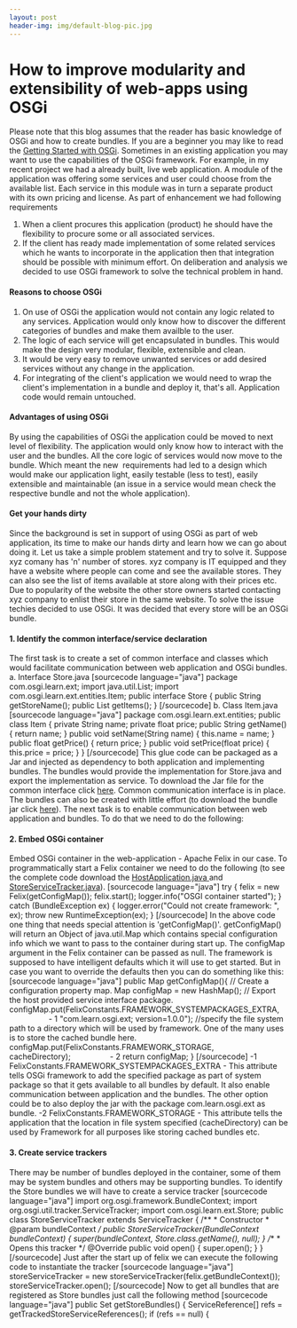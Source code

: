 ```yaml
---
layout: post
header-img: img/default-blog-pic.jpg
---
```


# How to improve modularity and extensibility of web-apps using OSGi

Please note that this blog assumes that the reader has basic knowledge of OSGi and how to create bundles. If you are a beginner you may like to read the [Getting Started with OSGi](http://www.osgi.org/About/HowOSGi). Sometimes in an existing application you may want to use the capabilities of the OSGi framework. For example, in my recent project we had a already built, live web application. A module of the application was offering some services and user could choose from the available list. Each service in this module was in turn a separate product with its own pricing and license. As part of enhancement we had following requirements 

  1. When a client procures this application (product) he should have the flexibility to procure some or all associated services.
  2. If the client has ready made implementation of some related services which he wants to incorporate in the application then that integration should be possible with minimum effort.
On deliberation and analysis we decided to use OSGi framework to solve the technical problem in hand. 

#### Reasons to choose OSGi

  1. On use of OSGi the application would not contain any logic related to any services. Application would only know how to discover the different categories of bundles and make them availble to the user.
  2. The logic of each service will get encapsulated in bundles. This would make the design very modular, flexible, extensible and clean.
  3. It would be very easy to remove unwanted services or add desired services without any change in the application.
  4. For integrating of the client's application we would need to wrap the client's implementation in a bundle and deploy it, that's all. Application code would remain untouched.

#### Advantages of using OSGi

By using the capabilities of OSGi the application could be moved to next level of flexibility. The application would only know how to interact with the user and the bundles. All the core logic of services would now move to the bundle. Which meant the new  requirements had led to a design which would make our application light, easily testable (less to test), easily extensible and maintainable (an issue in a service would mean check the respective bundle and not the whole application). 

#### Get your hands dirty

Since the background is set in support of using OSGi as part of web application, its time to make our hands dirty and learn how we can go about doing it. Let us take a simple problem statement and try to solve it. Suppose xyz comany has 'n' number of stores. xyz company is IT equipped and they have a website where people can come and see the available stores. They can also see the list of items available at store along with their prices etc. Due to popularity of the website the other store owners started contacting xyz company to enlist their store in the same website. To solve the issue techies decided to use OSGi. It was decided that every store will be an OSGi bundle. 

#### 1\. Identify the common interface/service declaration

The first task is to create a set of common interface and classes which would facilitate communication between web application and OSGi bundles. a. Interface Store.java [sourcecode language="java"] package com.osgi.learn.ext; import java.util.List; import com.osgi.learn.ext.entities.Item; public interface Store { public String getStoreName(); public List<Item> getItems(); } [/sourcecode] b. Class Item.java [sourcecode language="java"] package com.osgi.learn.ext.entities; public class Item { private String name; private float price; public String getName() { return name; } public void setName(String name) { this.name = name; } public float getPrice() { return price; } public void setPrice(float price) { this.price = price; } } [/sourcecode] This glue code can be packaged as a Jar and injected as dependency to both application and implementing bundles. The bundles would provide the implementation for Store.java and export the implementation as service. To download the Jar file for the common interface click [here](http://www.esnips.com/nsdoc/0471819e-9182-4f72-a835-4932936f2ea3/?action=forceDL). Common communication interface is in place. The bundles can also be created with little effort (to download the bundle jar click [here](http://www.esnips.com/nsdoc/c124b58c-c12d-4ace-a8cf-37a57197d1fe/?action=forceDL)). The next task is to enable communication between web application and bundles. To do that we need to do the following: 

#### 2\. Embed OSGi container

Embed OSGi container in the web-application - Apache Felix in our case. To programmatically start a Felix container we need to do the following (to see the complete code download the [HostApplication.java ](http://www.esnips.com/nsdoc/e5b8d17b-0009-49f4-a9d1-cb10a545ba35/?action=forceDL)and[ StoreServiceTracker.java](http://www.esnips.com/nsdoc/239da89e-7a11-4960-a274-8b20929a1b8b/?action=forceDL)). [sourcecode language="java"] try { felix = new Felix(getConfigMap()); felix.start(); logger.info("OSGI container started"); } catch (BundleException ex) { logger.error("Could not create framework: ", ex); throw new RuntimeException(ex); } [/sourcecode] In the above code one thing that needs special attention is 'getConfigMap()'. getConfigMap() will return an Object of java.util.Map which contains special configuration info which we want to pass to the container during start up. The configMap argument in the Felix container can be passed as null. The framework is supposed to have intelligent defaults which it will use to get started. But in case you want to override the defaults then you can do something like this: [sourcecode language="java"] public Map getConfigMap(){ // Create a configuration property map. Map configMap = new HashMap(); // Export the host provided service interface package. configMap.put(FelixConstants.FRAMEWORK_SYSTEMPACKAGES_EXTRA,                      - 1 "com.learn.osgi.ext; version=1.0.0"); //specify the file system path to a directory which will be used by framework. One of the many uses is to store the cached bundle here. configMap.put(FelixConstants.FRAMEWORK_STORAGE, cacheDirectory);                  - 2 return configMap; } [/sourcecode] -1 FelixConstants.FRAMEWORK_SYSTEMPACKAGES_EXTRA - This attribute tells OSGi framework to add the specified package as part of system package so that it gets available to all bundles by default. It also enable communication between application and the bundles. The other option could be to also deploy the jar with the package com.learn.osgi.ext as bundle. -2 FelixConstants.FRAMEWORK_STORAGE - This attribute tells the application that the location in file system specified (cacheDirectory) can be used by Framework for all purposes like storing cached bundles etc. 

#### 3\. Create service trackers

There may be number of bundles deployed in the container, some of them may be system bundles and others may be supporting bundles. To identify the Store bundles we will have to create a service tracker [sourcecode language="java"] import org.osgi.framework.BundleContext; import org.osgi.util.tracker.ServiceTracker; import com.osgi.learn.ext.Store; public class StoreServiceTracker extends ServiceTracker { /** * Constructor * @param bundleContext */ public StoreServiceTracker(BundleContext bundleContext) { super(bundleContext, Store.class.getName(), null); } /** * Opens this tracker */ @Override public void open() { super.open(); } } [/sourcecode] Just after the start up of felix we can execute the following code to instantiate the tracker [sourcecode language="java"] storeServiceTracker = new storeServiceTracker(felix.getBundleContext()); storeServiceTracker.open(); [/sourcecode] Now to get all bundles that are registered as Store bundles just call the following method [sourcecode language="java"] public Set<Bundle> getStoreBundles() { ServiceReference[] refs = getTrackedStoreServiceReferences(); if (refs == null) {